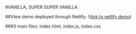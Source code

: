 #VANILLA, SUPER SUPER VANILLA. 

##View demo deployed through Netlify: 
!([link to netlify demo](https://cgcreatexyz-bjs-boilerplate-vanilla.netlify.app/))

###3 main files: index.html, index.js, index.css

